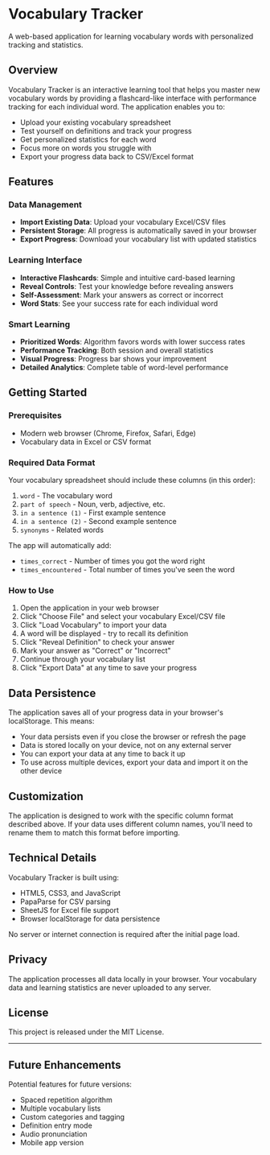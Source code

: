 # Vocabulary Tracker

A web-based application for learning vocabulary words with personalized tracking and statistics.

## Overview

Vocabulary Tracker is an interactive learning tool that helps you master new vocabulary words by providing a flashcard-like interface with performance tracking for each individual word. The application enables you to:

- Upload your existing vocabulary spreadsheet
- Test yourself on definitions and track your progress
- Get personalized statistics for each word
- Focus more on words you struggle with
- Export your progress data back to CSV/Excel format

## Features

### Data Management
- **Import Existing Data**: Upload your vocabulary Excel/CSV files
- **Persistent Storage**: All progress is automatically saved in your browser
- **Export Progress**: Download your vocabulary list with updated statistics

### Learning Interface
- **Interactive Flashcards**: Simple and intuitive card-based learning
- **Reveal Controls**: Test your knowledge before revealing answers
- **Self-Assessment**: Mark your answers as correct or incorrect
- **Word Stats**: See your success rate for each individual word

### Smart Learning
- **Prioritized Words**: Algorithm favors words with lower success rates
- **Performance Tracking**: Both session and overall statistics
- **Visual Progress**: Progress bar shows your improvement
- **Detailed Analytics**: Complete table of word-level performance

## Getting Started

### Prerequisites
- Modern web browser (Chrome, Firefox, Safari, Edge)
- Vocabulary data in Excel or CSV format

### Required Data Format
Your vocabulary spreadsheet should include these columns (in this order):
1. `word` - The vocabulary word
2. `part of speech` - Noun, verb, adjective, etc.
3. `in a sentence (1)` - First example sentence
4. `in a sentence (2)` - Second example sentence
5. `synonyms` - Related words

The app will automatically add:
- `times_correct` - Number of times you got the word right
- `times_encountered` - Total number of times you've seen the word

### How to Use

1. Open the application in your web browser
2. Click "Choose File" and select your vocabulary Excel/CSV file
3. Click "Load Vocabulary" to import your data
4. A word will be displayed - try to recall its definition
5. Click "Reveal Definition" to check your answer
6. Mark your answer as "Correct" or "Incorrect"
7. Continue through your vocabulary list
8. Click "Export Data" at any time to save your progress

## Data Persistence

The application saves all of your progress data in your browser's localStorage. This means:

- Your data persists even if you close the browser or refresh the page
- Data is stored locally on your device, not on any external server
- You can export your data at any time to back it up
- To use across multiple devices, export your data and import it on the other device

## Customization

The application is designed to work with the specific column format described above. If your data uses different column names, you'll need to rename them to match this format before importing.

## Technical Details

Vocabulary Tracker is built using:
- HTML5, CSS3, and JavaScript
- PapaParse for CSV parsing
- SheetJS for Excel file support
- Browser localStorage for data persistence

No server or internet connection is required after the initial page load.

## Privacy

The application processes all data locally in your browser. Your vocabulary data and learning statistics are never uploaded to any server.

## License

This project is released under the MIT License.

---

## Future Enhancements

Potential features for future versions:
- Spaced repetition algorithm
- Multiple vocabulary lists
- Custom categories and tagging
- Definition entry mode
- Audio pronunciation
- Mobile app version